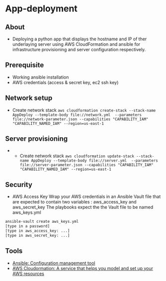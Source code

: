 # App-deployment
## About
- Deploying a python app that displays the hostname and IP of ther underlaying server using AWS CloudFormation and ansible for infrastructure provisioning and server configuration respectively.

## Prerequisite
- Working ansible installation
- AWS credentials (access & secret key, ec2 ssh key)

## Network setup
- Create network stack ```aws cloudformation create-stack --stack-name AppDeploy --template-body file://network.yml  --parameters file://network-parameter.json --capabilities "CAPABILITY_IAM" "CAPABILITY_NAMED_IAM" --region=us-east-1```

## Server provisioning
- - Create network stack ```aws cloudformation update-stack --stack-name AppDeploy --template-body file://server.yml  --parameters file://server-parameter.json --capabilities "CAPABILITY_IAM" "CAPABILITY_NAMED_IAM" --region=us-east-1```

## Security
- AWS Access Key
Wrap your AWS credentials in an Ansible Vault file that are expected to contain two variables : aws_access_key and aws_secret_key
The playbooks expect the the Vault file to be named aws_keys.yml
````bash
ansible-vault create aws_keys.yml
[type in a password]
[type in aws_access_key: ...]
[type in aws_secret_key: ...]
````

## Tools
- [Ansible: Configuration management tool](https://www.ansible.com/)
- [AWS Cloudormation: A service that helps you model and set up your AWS resources](https://docs.aws.amazon.com/AWSCloudFormation/latest/UserGuide/Welcome.html)
